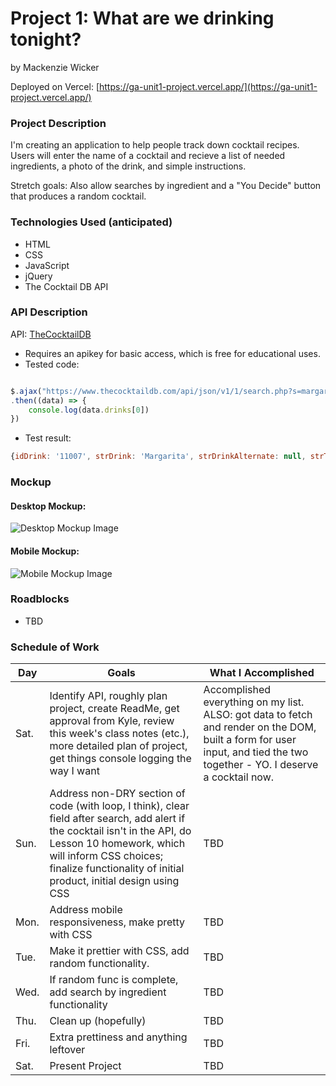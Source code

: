 # Project 1: What are we drinking tonight?

by Mackenzie Wicker

Deployed on Vercel: [https://ga-unit1-project.vercel.app/](https://ga-unit1-project.vercel.app/)

### Project Description

I'm creating an application to help people track down cocktail recipes. Users will enter the name of a cocktail and recieve a list of needed ingredients, a photo of the drink, and simple instructions.

Stretch goals: Also allow searches by ingredient and a "You Decide" button that produces a random cocktail.

### Technologies Used (anticipated)
- HTML
- CSS
- JavaScript
- jQuery
- The Cocktail DB API

### API Description
API: [TheCocktailDB](https://www.thecocktaildb.com/api.php)
- Requires an apikey for basic access, which is free for educational uses.
- Tested code:
```js

$.ajax("https://www.thecocktaildb.com/api/json/v1/1/search.php?s=margarita")
.then((data) => {
    console.log(data.drinks[0])
})
```
- Test result:
```js
{idDrink: '11007', strDrink: 'Margarita', strDrinkAlternate: null, strTags: 'IBA,ContemporaryClassic', strVideo: null, …}
```

### Mockup
#### Desktop Mockup:
![Desktop Mockup Image](https://i.imgur.com/MmYrLKX.jpg)

#### Mobile Mockup:
![Mobile Mockup Image](https://i.imgur.com/5HSvbYz.png)

### Roadblocks
- TBD

### Schedule of Work
| Day | Goals | What I Accomplished
|-----|-------|---------------------|
|  Sat.  | Identify API, roughly plan project, create ReadMe, get approval from Kyle, review this week's class notes (etc.), more detailed plan of project, get things console logging the way I want | Accomplished everything on my list. ALSO: got data to fetch and render on the DOM, built a form for user input, and tied the two together - YO. I deserve a cocktail now. |
|  Sun.  |  Address non-DRY section of code (with loop, I think), clear field after search, add alert if the cocktail isn't in the API, do Lesson 10 homework, which will inform CSS choices; finalize functionality of initial product, initial design using CSS | TBD |
|  Mon.  |  Address mobile responsiveness, make pretty with CSS | TBD |
|  Tue.  |  Make it prettier with CSS, add random functionality. | TBD |
|  Wed.  |  If random func is complete, add search by ingredient functionality | TBD |
|  Thu.  |  Clean up (hopefully) | TBD |
|  Fri.  |  Extra prettiness and anything leftover | TBD |
|  Sat.  |  Present Project | TBD |

